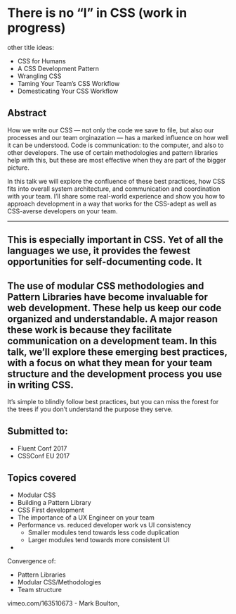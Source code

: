 # There is no “I” in CSS (work in progress)
other title ideas:
* CSS for Humans
* A CSS Development Pattern
* Wrangling CSS
* Taming Your Team’s CSS Workflow
* Domesticating Your CSS Workflow

## Abstract
How we write our CSS — not only the code we save to file, but also our processes and our team orginazation — has a marked influence on how well it can be understood. Code is communication: to the computer, and also to other developers. The use of certain methodologies and pattern libraries help with this, but these are most effective when they are part of the bigger picture.

In this talk we will explore the confluence of these best practices, how CSS fits into overall system architecture, and communication and coordination with your team. I’ll share some real-world experience and show you how to approach development in a way that works for the CSS-adept as well as CSS-averse developers on your team.

---

This is especially important in CSS. Yet of all the languages we use, it provides the fewest opportunities for self-documenting code. It
---
The use of modular CSS methodologies and Pattern Libraries have become invaluable for web development. These help us keep our code organized and understandable. A major reason these work is because they facilitate communication on a development team. In this talk, we’ll explore these emerging best practices, with a focus on what they mean for your team structure and the development process you use in writing CSS.
---
It’s simple to blindly follow best practices, but you can miss the forest for the trees if you don’t understand the purpose they serve.

## Submitted to:
* Fluent Conf 2017
* CSSConf EU 2017

## Topics covered
* Modular CSS
* Building a Pattern Library
* CSS First development
* The importance of a UX Engineer on your team
* Performance vs. reduced developer work vs UI consistency
  * Smaller modules tend towards less code duplication
  * Larger modules tend towards more consistent UI
*

Convergence of:
* Pattern Libraries
* Modular CSS/Methodologies
* Team structure


vimeo.com/163510673 - Mark Boulton,
